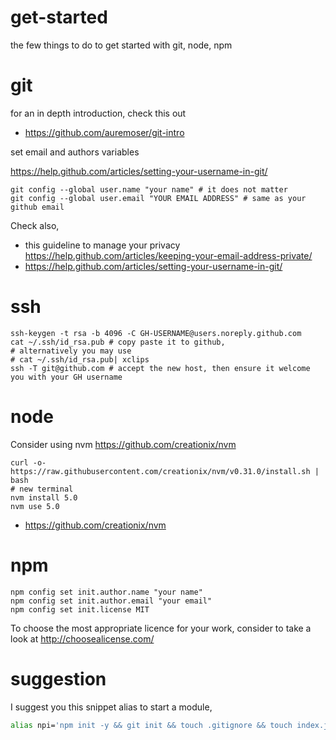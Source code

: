 # get-started
the few things to do to get started with git, node, npm

# git

for an in depth introduction, check this out 
- https://github.com/auremoser/git-intro

set email and authors variables

https://help.github.com/articles/setting-your-username-in-git/

```
git config --global user.name "your name" # it does not matter
git config --global user.email "YOUR EMAIL ADDRESS" # same as your github email
```

Check also,
- this guideline to manage your privacy https://help.github.com/articles/keeping-your-email-address-private/
- https://help.github.com/articles/setting-your-username-in-git/

# ssh

```
ssh-keygen -t rsa -b 4096 -C GH-USERNAME@users.noreply.github.com
cat ~/.ssh/id_rsa.pub # copy paste it to github, 
# alternatively you may use 
# cat ~/.ssh/id_rsa.pub| xclips
ssh -T git@github.com # accept the new host, then ensure it welcome you with your GH username
```

# node

Consider using nvm https://github.com/creationix/nvm

```
curl -o- https://raw.githubusercontent.com/creationix/nvm/v0.31.0/install.sh | bash
# new terminal
nvm install 5.0
nvm use 5.0
```

- https://github.com/creationix/nvm

# npm

```
npm config set init.author.name "your name"
npm config set init.author.email "your email"
npm config set init.license MIT
```

To choose the most appropriate licence for your work, consider to take a look at http://choosealicense.com/

# suggestion

I suggest you this snippet alias to start a module,

```sh
alias npi='npm init -y && git init && touch .gitignore && touch index.js && mkdir test && touch README.md && test/index.js'
```
